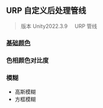 
## URP 自定义后处理管线
> 版本
> Unity2022.3.9    
> URP 管线



### [基础颜色](https://github.com/721802711/B_Post.github.io/tree/main/Assets/B_Post/01_Color) 


### 色相颜色对比度


### 模糊
- 高斯模糊
- 方框模糊

